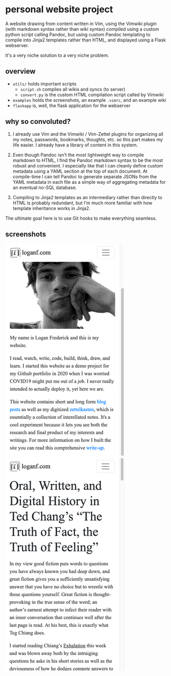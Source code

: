 personal website project
========================

A website drawing from content written in Vim, using the Vimwiki plugin (with
markdown syntax rather than wiki syntax) compiled using a custom python script
calling Pandoc, but using custom Pandoc templating to compile into Jinja2
templates rather than HTML, and displayed using a Flask webserver.

It's a very niche solution to a very niche problem.

## overview

+ `utils/` holds important scripts
    + `script.sh` compiles all wikis and syncs (to server)
    + `convert.py` is the custom HTML compilation script called by Vimwiki
+ `examples` holds the screenshots, an example `.vimrc`, and an example wiki
+ `flaskapp` is, well, the flask application for the webserver

## why so convoluted?

1. I already use Vim and the Vimwiki / Vim-Zettel plugins for organizing all my
   notes, passwords, bookmarks, thoughts, etc. so this part makes my life
   easier. I already have a library of content in this system.

2. Even though Pandoc isn't the most lightweight way to compile markdown to
   HTML, I find the Pandoc markdown syntax to be the most robust and
   convenient. I especially like that I can cleanly define custom metadata
   using a YAML section at the top of each document. At compile-time I can tell
   Pandoc to generate separate JSONs from the YAML metadata in each file as a
   simple way of aggregating metadata for an eventual no-SQL database.

3. Compiling to Jinja2 templates as an intermediary rather than directly to
   HTML is probably redundant, but I'm much more familiar with how template
   inheritance works in Jinja2.

The ultimate goal here is to use Git hooks to make everything seamless.

## screenshots

![home](examples/screenshot_home.png)
![article](examples/screenshot_article.png)
